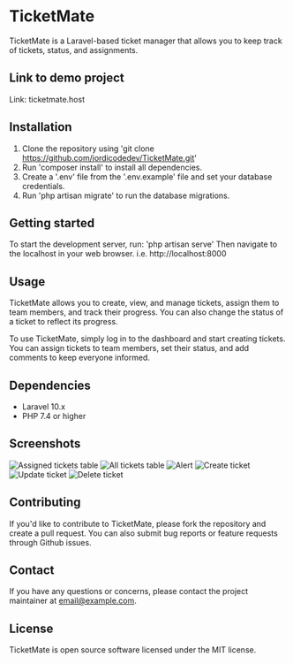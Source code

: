 # TicketMate

TicketMate is a Laravel-based ticket manager that allows you to keep track of tickets, status, and assignments.

## Link to demo project

Link: ticketmate.host

## Installation

1. Clone the repository using 'git clone https://github.com/jordicodedev/TicketMate.git'
2. Run 'composer install' to install all dependencies.
3. Create a '.env' file from the '.env.example' file and set your database credentials.
4. Run 'php artisan migrate' to run the database migrations.

## Getting started

To start the development server, run:
'php artisan serve'
Then navigate to the localhost in your web browser. i.e. http://localhost:8000

## Usage

TicketMate allows you to create, view, and manage tickets, assign them to team members, and track their progress. You can also change the status of a ticket to reflect its progress.

To use TicketMate, simply log in to the dashboard and start creating tickets. You can assign tickets to team members, set their status, and add comments to keep everyone informed.

## Dependencies

- Laravel 10.x
- PHP 7.4 or higher

## Screenshots

![Assigned tickets table](https://user-images.githubusercontent.com/6739694/221694962-dd493a27-a177-49a1-8664-3ba718c01921.png)
![All tickets table](https://user-images.githubusercontent.com/6739694/221695086-d6a187f0-3c48-4b01-adce-428817b06282.png)
![Alert](https://user-images.githubusercontent.com/6739694/221695278-ab4b8be2-1202-48b1-90ed-3132cb36ebbc.png)
![Create ticket](https://user-images.githubusercontent.com/6739694/221695161-25b16aee-bf6a-4e48-85bc-75263bbc7e7c.png)
![Update ticket](https://user-images.githubusercontent.com/6739694/221695256-71b59128-34b1-42fd-a72f-0411acec1a98.png)
![Delete ticket](https://user-images.githubusercontent.com/6739694/221695269-4280a3b0-f403-4996-9fbd-315b03a6ea45.png)

## Contributing

If you'd like to contribute to TicketMate, please fork the repository and create a pull request. You can also submit bug reports or feature requests through Github issues.

## Contact

If you have any questions or concerns, please contact the project maintainer at email@example.com.

## License

TicketMate is open source software licensed under the MIT license.